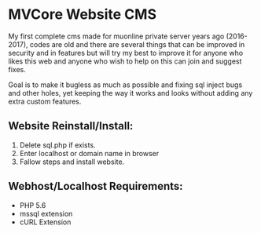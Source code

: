 # MVCore Website CMS
My first complete cms made for muonline private server years ago (2016-2017), codes are old and there are several things that can be improved in security and in features but will try my best to improve it for anyone who likes this web and anyone who wish to help on this can join and suggest fixes.

Goal is to make it bugless as much as possible and fixing sql inject bugs and other holes, yet keeping the way it works and looks without adding any extra custom features.

## Website Reinstall/Install:
1) Delete sql.php if exists.
2) Enter localhost or domain name in browser
3) Fallow steps and install website.

## Webhost/Localhost Requirements:
* PHP 5.6
* mssql extension
* cURL Extension
 
 